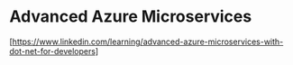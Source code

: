 # Advanced Azure Microservices

[https://www.linkedin.com/learning/advanced-azure-microservices-with-dot-net-for-developers]

